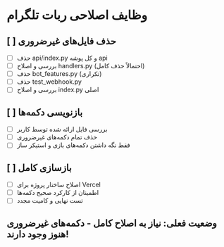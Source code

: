 # وظایف اصلاحی ربات تلگرام

## [ ] حذف فایل‌های غیرضروری
- [ ] حذف api/index.py و کل پوشه api
- [ ] بررسی و اصلاح handlers.py (احتمالاً حذف کامل)
- [ ] حذف bot_features.py (تکراری)
- [ ] حذف test_webhook.py
- [ ] بررسی و اصلاح index.py اصلی

## [ ] بازنویسی دکمه‌ها
- [ ] بررسی فایل ارائه شده توسط کاربر
- [ ] حذف تمام دکمه‌های غیرضروری
- [ ] فقط نگه داشتن دکمه‌های بازی و استیکر ساز

## [ ] بازسازی کامل
- [ ] اصلاح ساختار پروژه برای Vercel
- [ ] اطمینان از کارکرد صحیح دکمه‌ها
- [ ] تست نهایی و کامیت مجدد

## وضعیت فعلی: نیاز به اصلاح کامل - دکمه‌های غیرضروری هنوز وجود دارند!